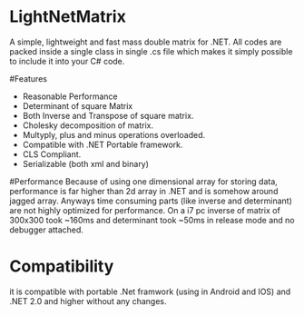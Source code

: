 # LightNetMatrix
A simple, lightweight and fast mass double matrix for .NET. All codes are packed inside a single class in single .cs file which makes it simply possible to include it into your C# code.

#Features
- Reasonable Performance
- Determinant of square Matrix
- Both Inverse and Transpose of square matrix.
- Cholesky decomposition of matrix.
- Multyply, plus and minus operations overloaded.
- Compatible with .NET Portable framework.
- CLS Compliant.
- Serializable (both xml and binary)

#Performance
Because of using one dimensional array for storing data, performance is far higher than 2d array in .NET and is somehow around jagged array. Anyways time consuming parts (like inverse and determinant) are not highly optimized for performance. On a i7 pc inverse of matrix of 300x300 took ~160ms and determinant took ~50ms in release mode and no debugger attached.

# Compatibility
it is compatible with portable .Net framwork (using in Android and IOS) and .NET 2.0 and higher without any changes.
